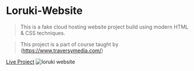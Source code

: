 # Loruki-Website

> This is a fake cloud hosting website project build using modern HTML & CSS techniques.

> This project is a part of course taught by (https://www.traversymedia.com/)

[Live Project](https://kunalbagnial.github.io/loruki-website/)
![loruki website](/images/screenshot.png)
